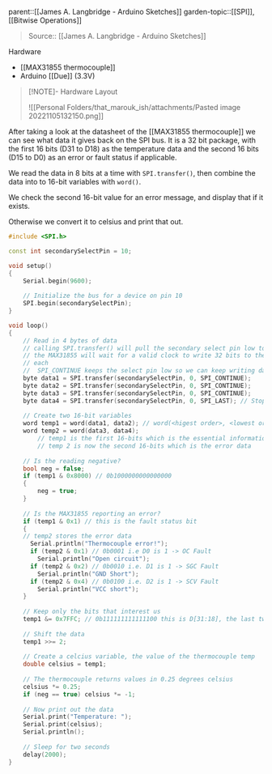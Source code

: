 parent::[[James A. Langbridge - Arduino Sketches]]
garden-topic::[[SPI]], [[Bitwise Operations]]

> Source:: [[James A. Langbridge - Arduino Sketches]]

Hardware
- [[MAX31855 thermocouple]]
- Arduino [[Due]] (3.3V)

> [!NOTE]- Hardware Layout
> 
> ![[Personal Folders/that_marouk_ish/attachments/Pasted image 20221105132150.png]]

After taking a look at the datasheet of the [[MAX31855 thermocouple]] we can see what data it gives back on the SPI bus. It is a 32 bit package, with the first 16 bits (D31 to D18) as the temperature data and the second 16 bits (D15 to D0) as an error or fault status if applicable.

We read the data in 8 bits at a time with `SPI.transfer()`, then combine the data into to 16-bit variables with `word()`. 

We check the second 16-bit value for an error message, and display that if it exists.

Otherwise we convert it to celsius and print that out.

```cpp
#include <SPI.h>

const int secondarySelectPin = 10;

void setup()
{
	Serial.begin(9600);
	
	// Initialize the bus for a device on pin 10
	SPI.begin(secondarySelectPin);
}

void loop()
{
	// Read in 4 bytes of data
	// calling SPI.transfer() will pull the secondary select pin low to transfer **8 bits** of data
	// the MAX31855 will wait for a valid clock to write 32 bits to the Main
	// each 
	//  SPI_CONTINUE keeps the select pin low so we can keep writing data
	byte data1 = SPI.transfer(secondarySelectPin, 0, SPI_CONTINUE);
	byte data2 = SPI.transfer(secondarySelectPin, 0, SPI_CONTINUE);
	byte data3 = SPI.transfer(secondarySelectPin, 0, SPI_CONTINUE);
	byte data4 = SPI.transfer(secondarySelectPin, 0, SPI_LAST); // Stop
	
	// Create two 16-bit variables
	word temp1 = word(data1, data2); // word(<higest order>, <lowest order>)
	word temp2 = word(data3, data4);
		// temp1 is the first 16-bits which is the essential information
		// temp 2 is now the second 16-bits which is the error data
	
	// Is the reading negative?
	bool neg = false;
	if (temp1 & 0x8000) // 0b1000000000000000
	{
		neg = true;
	}
	
	// Is the MAX31855 reporting an error?
	if (temp1 & 0x1) // this is the fault status bit
	{
	// temp2 stores the error data
	  Serial.println("Thermocouple error!");
	  if (temp2 & 0x1) // 0b0001 i.e D0 is 1 -> OC Fault
		Serial.println("Open circuit");
	  if (temp2 & 0x2) // 0b0010 i.e. D1 is 1 -> SGC Fault
		Serial.println("GND Short");
	  if (temp2 & 0x4) // 0b0100 i.e. D2 is 1 -> SCV Fault
		Serial.println("VCC short");
	}
	
	// Keep only the bits that interest us
	temp1 &= 0x7FFC; // 0b111111111111100 this is D[31:18], the last two bits can be discarded (well, here they are just replaced with zeros)
	
	// Shift the data
	temp1 >>= 2;
	
	// Create a celcius variable, the value of the thermocouple temp
	double celsius = temp1;
	
	// The thermocouple returns values in 0.25 degrees celsius
	celsius *= 0.25;
	if (neg == true) celsius *= -1;
	
	// Now print out the data
	Serial.print("Temperature: ");
	Serial.print(celsius);
	Serial.println();
	
	// Sleep for two seconds
	delay(2000);
}
```
